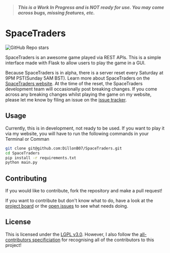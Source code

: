 > ***This is a Work In Progress and is NOT ready for use. You may come across bugs, missing features, etc.***

# SpaceTraders

![GitHub Repo stars](https://img.shields.io/github/stars/DillonB07/SpaceTraders)

SpaceTraders is an awesome game played via REST APIs. This is a simple interface made with Flask to allow users to play the game in a GUI.

Because SpaceTraders is in alpha, there is a server reset every Saturday at 9PM PST(Sunday 5AM BST). Learn more about SpaceTraders on the [SpaceTraders website](https://spacetraders.io). At the time of the reset, the SpaceTraders development team will occasionally post breaking changes. If you come across any breaking changes whilst playing the game on my website, please let me know by filing an issue on the [issue tracker](https://github.com/DillonB07/SpaceTraders/issues).

## Usage

Currently, this is in development, not ready to be used. If you want to play it via my website, you will have to run the following commands in your Terminal or Comman

```zsh
git clone git@github.com:DillonB07/SpaceTraders.git
cd SpaceTraders
pip install -r requirements.txt
python main.py
```

## Contributing

If you would like to contribute, fork the repository and make a pull request!

If you want to contribute but don't know what to do, have a look at the [project board](https://github.com/DillonB07/SpaceTraders/projects/1) or the [open issues](https://github.com/DillonB07/SpaceTraders/issues) to see what needs doing.

## License

This is licensed under the [LGPL v3.0](https://choosealicense.com/licenses/lgpl-3.0/). However, I also follow the [all-contributors specificiation](https://allcontributors.org/docs/en/overview) for recognising all of the contributors to this project!
